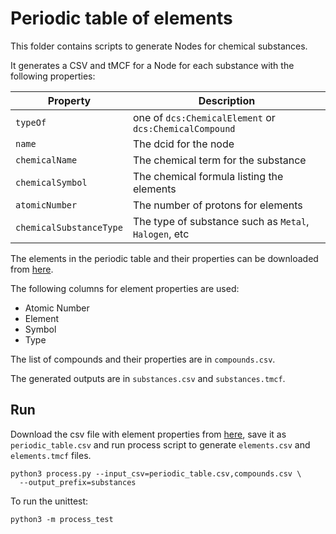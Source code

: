 # Periodic table of elements

This folder contains scripts to generate Nodes for chemical substances.

It generates a CSV and tMCF for a Node for each substance
with the following properties:

| Property | Description |
|----------|-------------|
| `typeOf` |  one of `dcs:ChemicalElement` or `dcs:ChemicalCompound` |
| `name` | The dcid for the node |
| `chemicalName` | The chemical term for the substance |
| `chemicalSymbol` | The chemical formula listing the elements |
| `atomicNumber`  | The number of protons for elements |
| `chemicalSubstanceType` | The type of substance such as `Metal`, `Halogen`, etc |

The elements in the periodic table and their properties can be downloaded from
[here](https://gist.github.com/GoodmanSciences/c2dd862cd38f21b0ad36b8f96b4bf1ee).

The following columns for element properties are used:
- Atomic Number
- Element
- Symbol
- Type

The list of compounds and their properties are in `compounds.csv`.

The generated outputs are in `substances.csv` and `substances.tmcf`.

## Run
Download the csv file with element properties from
[here](https://gist.github.com/GoodmanSciences/c2dd862cd38f21b0ad36b8f96b4bf1ee),
save it as `periodic_table.csv`
and run process script to generate `elements.csv` and `elements.tmcf` files.

```
python3 process.py --input_csv=periodic_table.csv,compounds.csv \
  --output_prefix=substances
```

To run the unittest:
```
python3 -m process_test
```
